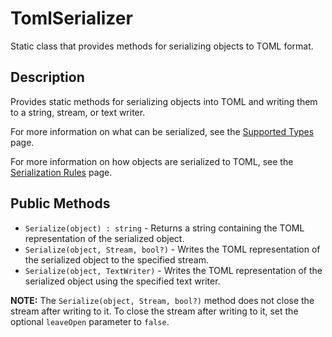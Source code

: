# TomlSerializer

Static class that provides methods for serializing objects to TOML format.

## Description

Provides static methods for serializing objects into TOML and writing them to a string, stream, or text writer.

For more information on what can be serialized, see the [Supported Types](../supported-types.md) page.

For more information on how objects are serialized to TOML, see the [Serialization Rules](../serialization-rules.md) page.

## Public Methods

- `Serialize(object) : string` - Returns a string containing the TOML representation of the serialized object.
- `Serialize(object, Stream, bool?)` - Writes the TOML representation of the serialized object to the specified stream.
- `Serialize(object, TextWriter)` - Writes the TOML representation of the serialized object using the specified text writer.

**NOTE:** The `Serialize(object, Stream, bool?)` method does not close the stream after writing to it.
To close the stream after writing to it, set the optional `leaveOpen` parameter to `false`.
